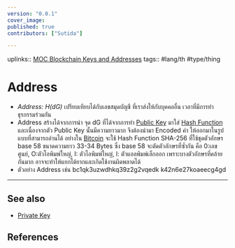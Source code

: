 ```yaml
---
version: "0.0.1"
cover_image:
published: true
contributors: ["Sutida"]

---
```

uplinks:: [MOC Blockchain Keys and Addresses](./MOC%20Blockchain%20Keys%20and%20Addresses)
tags:: #lang/th #type/thing 

# Address
- *Address: H(dG)* เปรียบเทียบได้กับเลขสมุดบัญชี ที่เราส่งให้กับบุคคลอื่น เวลาที่มีการทำธุรกรรมร่วมกัน
- Address สร้างได้จากการนำ จุด dG ที่ได้จากการทำ [Public Key](./Public%20Key) มาใส่ [Hash Function](./Hash%20Function) และเนื่องจากตัว Public Key นั้นมีความยาวมาก จึงต้องนำมา Encoded ค่า ให้ออกมาในรูปแบบที่สามารถอ่านได้  อย่างใน [Bitcoin](./Bitcoin) จะใช้ Hash Function SHA-256 ที่ใช้ชุดตัวอักษร base 58 ขนาดความยาว 33-34 Bytes  ซึ่ง base 58 จะตัดตัวอักษรที่ซ้ำกัน คือ 0:เลขศูนย์, O:ตัวโอพิมพ์ใหญ่, I: ตัวไอพิมพ์ใหญ่, l: ตัวแอลพิมพ์เล็กออก เพราะบางตัวอักษรที่คล้ายกันมาก อาจจะทำให้แยกได้ยากและเกิดใช้งานผิดพลาดได้
- ตัวอย่าง Address เช่น  bc1qk3uzwdhkq39z2g2vqedk k42n6e27koaeecg4gd

---
## See also
- [Private Key](./Private%20Key)
## References
